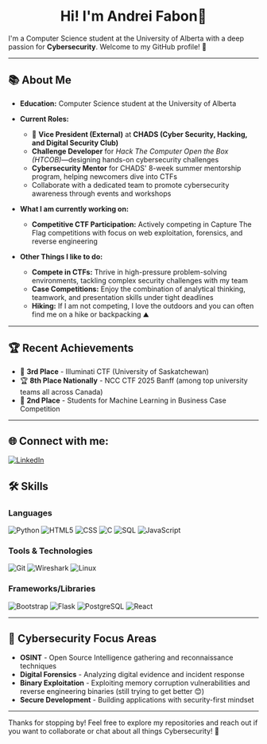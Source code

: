 <h1 align="center">Hi! I'm Andrei Fabon👋</h1>

I'm a Computer Science student at the University of Alberta with a deep passion for <b>Cybersecurity</b>. Welcome to my GitHub profile! 🚀

---

## 📚 **About Me**

- **Education:** Computer Science student at the University of Alberta
- **Current Roles:**
   - 🎯 **Vice President (External)** at **CHADS (Cyber Security, Hacking, and Digital Security Club)**
   - **Challenge Developer** for *Hack The Computer Open the Box (HTCOB)*—designing hands-on cybersecurity challenges
   - **Cybersecurity Mentor** for CHADS' 8-week summer mentorship program, helping newcomers dive into CTFs
   - Collaborate with a dedicated team to promote cybersecurity awareness through events and workshops

- **What I am currently working on:**
   - **Competitive CTF Participation:** Actively competing in Capture The Flag competitions with focus on web exploitation, forensics, and reverse engineering

- **Other Things I like to do:**
   - **Compete in CTFs:** Thrive in high-pressure problem-solving environments, tackling complex security challenges with my team
   - **Case Competitions:** Enjoy the combination of analytical thinking, teamwork, and presentation skills under tight deadlines
   - **Hiking:** If I am not competing, I love the outdoors and you can often find me on a hike or backpacking ⛰️

---

## 🏆 **Recent Achievements**

- 🥉 **3rd Place** - Illuminati CTF (University of Saskatchewan)
- 🏆 **8th Place Nationally** - NCC CTF 2025 Banff (among top university teams all across Canada)
- 🥈 **2nd Place** - Students for Machine Learning in Business Case Competition

---

## 🌐 Connect with me:

[![LinkedIn](https://img.shields.io/badge/LinkedIn-%230077B5.svg?logo=linkedin&logoColor=white)](https://www.linkedin.com/in/andreifabon/)

## 🛠 **Skills**

### **Languages**
![Python](https://img.shields.io/badge/python-%233776AB.svg?style=for-the-badge&logo=python&logoColor=white)
![HTML5](https://img.shields.io/badge/html5-%23E34F26.svg?style=for-the-badge&logo=html5&logoColor=white)
![CSS](https://img.shields.io/badge/css-%231572B6.svg?style=for-the-badge&logo=css3&logoColor=white)
![C](https://img.shields.io/badge/C-00599C?style=for-the-badge&logo=c&logoColor=white)
![SQL](https://img.shields.io/badge/sql-%2307405e.svg?style=for-the-badge&logo=postgresql&logoColor=white)
![JavaScript](https://img.shields.io/badge/javascript-%23323330.svg?style=for-the-badge&logo=javascript&logoColor=%23F7DF1E)

### **Tools & Technologies**
![Git](https://img.shields.io/badge/git-%23F05033.svg?style=for-the-badge&logo=git&logoColor=white)
![Wireshark](https://img.shields.io/badge/Wireshark-1679A7?style=for-the-badge&logo=wireshark&logoColor=white)
![Linux](https://img.shields.io/badge/Linux-FCC624?style=for-the-badge&logo=linux&logoColor=black)

### **Frameworks/Libraries**
![Bootstrap](https://img.shields.io/badge/Bootstrap-7952B3?style=for-the-badge&logo=bootstrap&logoColor=white)
![Flask](https://img.shields.io/badge/Flask-%23000000.svg?style=for-the-badge&logo=flask&logoColor=white)
![PostgreSQL](https://img.shields.io/badge/PostgreSQL-316192?style=for-the-badge&logo=postgresql&logoColor=white)
![React](https://img.shields.io/badge/React-20232A?style=for-the-badge&logo=react&logoColor=61DAFB)

---

## 🎯 **Cybersecurity Focus Areas**

- **OSINT** - Open Source Intelligence gathering and reconnaissance techniques
- **Digital Forensics** - Analyzing digital evidence and incident response
- **Binary Exploitation** - Exploiting memory corruption vulnerabilities and reverse engineering binaries (still trying to get better 😊) 
- **Secure Development** - Building applications with security-first mindset

---

Thanks for stopping by! Feel free to explore my repositories and reach out if you want to collaborate or chat about all things Cybersecurity! 🔐
